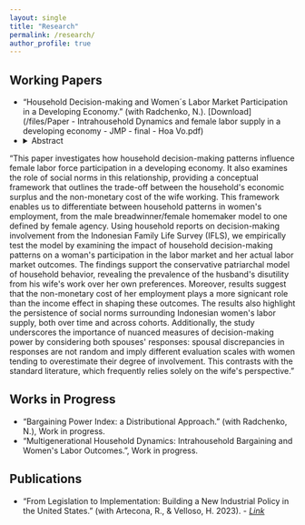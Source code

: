 ```yaml
---
layout: single
title: "Research"
permalink: /research/
author_profile: true
---
```

## Working Papers
- “Household Decision-making and Women´s Labor Market Participation in a Developing Economy.” (with Radchenko, N.). [Download](/files/Paper - Intrahousehold Dynamics and female labor supply in a developing economy - JMP - final - Hoa Vo.pdf) 
- <details markdown="1"><summary>Abstract</summary> 
“This paper investigates how household decision-making patterns influence female labor force participation in a developing economy. It also examines the role of social norms in this relationship, providing a conceptual framework that outlines the trade-off between the household's economic surplus and the non-monetary cost of the wife working. This framework enables us to differentiate between household patterns in women's employment, from the male breadwinner/female homemaker model to one defined by female agency. Using household reports on decision-making involvement from the Indonesian Family Life Survey (IFLS), we empirically test the model by examining the impact of household decision-making patterns on a woman's participation in the labor market and her actual labor market outcomes. The findings support the conservative patriarchal model of household behavior, revealing the prevalence of the husband's disutility from his wife's work over her own preferences. Moreover, results suggest that the non-monetary cost of her employment plays a more signicant role than the income effect in shaping these outcomes. The results also highlight the persistence of social norms surrounding Indonesian women's labor supply, both over time and across cohorts. Additionally, the study underscores the importance of nuanced measures of decision-making power by considering both spouses' responses: spousal discrepancies in responses are not random and imply different evaluation scales with women tending to overestimate their degree of involvement. This contrasts with the standard literature, which frequently relies solely on the wife's perspective.”

## Works in Progress
- “Bargaining Power Index: a Distributional Approach.” (with Radchenko, N.), Work in progress. 
- “Multigenerational Household Dynamics: Intrahousehold Bargaining and Women's Labor Outcomes.”, Work in progress. 

## Publications
- “From Legislation to Implementation: Building a New Industrial Policy in the United States.” (with Artecona, R., & Velloso, H. 2023). - *[Link](https://www.cepal.org/en/publications/68769-legislation-implementation-building-new-industrial-policy-united-states)*



